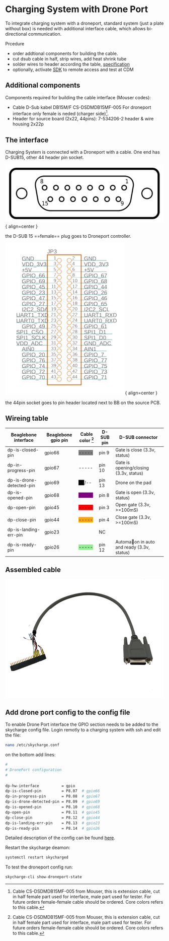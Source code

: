 # Charging System with Drone Port

To integrate charging system with a droneport, standard system (just a plate without box) is needed with additional interface cable, which allows bi-directional communication.

Prcedure

- order addtional components for building the cable.
- cut dsub cable in half, strip wires, add heat shrink tube
- solder wires to header according the table, [specification](assets/dp-signals.pdf)
- optionally, activate [SDK](sdk-auth.md) to remote access and test at CDM

## Additional components
Components required for building the cable interface (Mouser codes):

* Cable D-Sub kabel DB15M/F  CS-DSDMDB15MF-005 For droneport interface only female is neded (charger side)[^1].
* Header for source board (2x22, 44pins): 7-534206-2 header & wire housing 2x22p

## The interface
Charging System is connected with a Droneport with a cable. One end has D-SUB15, other 44 header pin socket.

![DSUB15 female connector](assets/DSUB-15female.svg){ align=center }
<!-- *D-Sub15 female connector - to the Droneport* -->
the D-SUB 15 ==female== plug goes to Droneport controller.

![pin header on source board](assets/skymux-socket30.png){ align=center }
<!-- *socket - to pinheader located next to BB on the source board* -->
the 44pin socket goes to pin header located next to BB on the source PCB.

## Wireing table
| Beaglebone interface  | Beaglebone gpio pin| Cable color [^1] | D-SUB pin    | D-SUB connector            |
| --------------------- | ------------------ | ----------- | ----------- | --------------------------- |
| dp-is-closed-pin      |    gpio66          | <span style="background-color: gray">-----</span> |pin 9        | Gate is close (3.3v, status)            |
| dp-in-progress-pin    |    gpio67          | <span style="background-color: white">-----</span> |pin 10       | Gate is opening/closing (3.3v, status)  |
| dp-is-drone-detected-pin| gpio69  |<span style="background-color: black">--</span>/<span style="background-color: white">--</span>| pin 13 | Drone on the pad  |
| dp-is-opened-pin | gpio68 | <span style="background-color: purple">-----</span> | pin 8 | Gate is open (3.3v, status)   |
| dp-open-pin  | gpio45 | <span style="background-color: red">-----</span> | pin 3 | Open gate (3.3v, >=100mS)  |
| dp-close-pin | gpio44 | <span style="background-color: orange">-----</span> | pin 4 | Close gate (3.3v, >=100mS)  |
| dp-is-landing-err-pin | gpio23 |  | NC |   |
| dp-is-ready-pin | gpio26 | <span style="background-color: lightgreen">-----</span>  | pin 12 | Automa􏰀on in auto and ready (3.3v, status)  |

## Assembled cable

![assembled interface cable](assets/dp-cable25.png)

## Add drone port config to the config file
To enable Drone Port interface the GPIO section needs to be added to the skycharge config file.
Login remotly to a charging system with ssh and edit the file:
```bash
nano /etc/skycharge.conf
```

on the bottom add lines:

```bash
#
# DronePort configuration
#

dp-hw-interface          = gpio
dp-is-closed-pin         = P8.07  # gpio66
dp-in-progress-pin       = P8.08  # gpio67
dp-is-drone-detected-pin = P8.09  # gpio69
dp-is-opened-pin         = P8.10  # gpio68
dp-open-pin              = P8.11  # gpio45
dp-close-pin             = P8.12  # gpio44
dp-is-landing-err-pin    = P8.13  # gpio23
dp-is-ready-pin          = P8.14  # gpio26
```

Detailed description of the config can be found [here](https://support.skycharge.de/docs/configuration-file). 

Restart the skycharge deamon:
```bash
systemctl restart skycharged
```

To test the droneport config run:
```bash
skycharge-cli show-droneport-state
```

[^1]: Cable CS-DSDMDB15MF-005 from Mouser, this is extension cable, cut in half female part used for interface, male part used for tester. For future orders female-female cable should be ordered. Core colors refers to this cable.